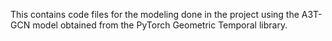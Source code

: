 This contains code files for the modeling done in the project using the A3T-GCN model obtained from the PyTorch Geometric Temporal library.
